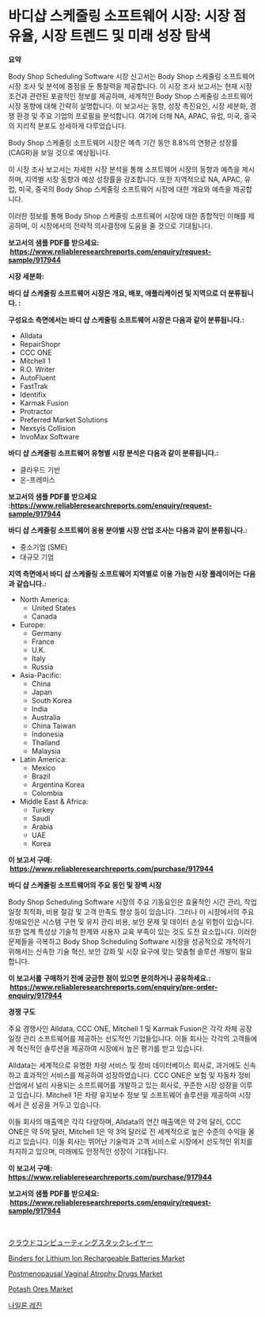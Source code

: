 <p><h1>바디샵 스케줄링 소프트웨어 시장: 시장 점유율, 시장 트렌드 및 미래 성장 탐색</h1></p><p><strong>요약</strong></p>
<p><p>Body Shop Scheduling Software 시장 신고서는 Body Shop 스케줄링 소프트웨어 시장 조사 및 분석에 중점을 둔 통찰력을 제공합니다. 이 시장 조사 보고서는 현재 시장 조건과 관련된 포괄적인 정보를 제공하며, 세계적인 Body Shop 스케줄링 소프트웨어 시장 동향에 대해 간략히 설명합니다. 이 보고서는 동향, 성장 촉진요인, 시장 세분화, 경쟁 환경 및 주요 기업의 프로필을 분석합니다. 여기에 더해 NA, APAC, 유럽, 미국, 중국의 지리적 분포도 상세하게 다루었습니다.</p><p>Body Shop 스케줄링 소프트웨어 시장은 예측 기간 동안 8.8%의 연평균 성장률(CAGR)을 보일 것으로 예상됩니다.</p><p>이 시장 조사 보고서는 자세한 시장 분석을 통해 소프트웨어 시장의 동향과 예측을 제시하며, 지역별 시장 동향과 예상 성장률을 강조합니다. 또한 지역적으로 NA, APAC, 유럽, 미국, 중국의 Body Shop 스케줄링 소프트웨어 시장에 대한 개요와 예측을 제공합니다.</p><p>이러한 정보를 통해 Body Shop 스케줄링 소프트웨어 시장에 대한 종합적인 이해를 제공하며, 이 시장에서의 전략적 의사결정에 도움을 줄 것으로 기대됩니다.</p></p>
<p><strong>보고서의 샘플 PDF를 받으세요: &nbsp;<a href="https://www.reliableresearchreports.com/enquiry/request-sample/917944">https://www.reliableresearchreports.com/enquiry/request-sample/917944</a></strong></p>
<p><strong>시장 세분화:</strong></p>
<p><strong> 바디 샵 스케줄링 소프트웨어 시장은 개요, 배포, 애플리케이션 및 지역으로 더 분류됩니다. :</strong></p>
<p><strong>구성요소 측면에서는 바디 샵 스케줄링 소프트웨어 시장은 다음과 같이 분류됩니다.:</strong></p>
<p><ul><li>Alldata</li><li>RepairShopr</li><li>CCC ONE</li><li>Mitchell 1</li><li>R.O. Writer</li><li>AutoFluent</li><li>FastTrak</li><li>Identifix</li><li>Karmak Fusion</li><li>Protractor</li><li>Preferred Market Solutions</li><li>Nexsyis Collision</li><li>InvoMax Software</li></ul></p>
<p><strong> 바디 샵 스케줄링 소프트웨어 유형별 시장 분석은 다음과 같이 분류됩니다.:</strong></p>
<p><ul><li>클라우드 기반</li><li>온-프레미스</li></ul></p>
<p><strong>보고서의 샘플 PDF를 받으세요 :<a href="https://www.reliableresearchreports.com/enquiry/request-sample/917944">https://www.reliableresearchreports.com/enquiry/request-sample/917944</a></strong></p>
<p><strong> 바디 샵 스케줄링 소프트웨어 응용 분야별 시장 산업 조사는 다음과 같이 분류됩니다.:</strong></p>
<p><ul><li>중소기업 (SME)</li><li>대규모 기업</li></ul></p>
<p><strong>지역 측면에서 바디 샵 스케줄링 소프트웨어 지역별로 이용 가능한 시장 플레이어는 다음과 같습니다.:</strong></p>
<p><ul>
    <li>
        North America:
        <ul>
            <li>United States</li>
            <li>Canada</li>
        </ul>
    </li>
    <li>
        Europe:
        <ul>
            <li>Germany</li>
            <li>France</li>
            <li>U.K.</li>
            <li>Italy</li>
            <li>Russia</li>
        </ul>
    </li>
    <li>
        Asia-Pacific:
        <ul>
            <li>China</li>
            <li>Japan</li>
            <li>South Korea</li>
            <li>India</li>
            <li>Australia</li>
            <li>China Taiwan</li>
            <li>Indonesia</li>
            <li>Thailand</li>
            <li>Malaysia</li>
        </ul>
    </li>
    <li>
        Latin America:
        <ul>
            <li>Mexico</li>
            <li>Brazil</li>
            <li>Argentina Korea</li>
            <li>Colombia</li>
        </ul>
    </li>
    <li>
        Middle East & Africa:
        <ul>
            <li>Turkey</li>
            <li>Saudi</li>
            <li>Arabia</li>
            <li>UAE</li>
            <li>Korea</li>
        </ul>
    </li>
    </ul></p>
<p><strong>이 보고서 구매: &nbsp;<a href="https://www.reliableresearchreports.com/purchase/917944">https://www.reliableresearchreports.com/purchase/917944</a></strong></p>
<p><strong>바디 샵 스케줄링 소프트웨어의 주요 동인 및 장벽 시장</strong></p>
<p><p>Body Shop Scheduling Software 시장의 주요 기동요인은 효율적인 시간 관리, 작업 일정 최적화, 비용 절감 및 고객 만족도 향상 등이 있습니다. 그러나 이 시장에서의 주요 장애요인은 시스템 구현 및 유지 관리 비용, 보안 문제 및 데이터 손실 위험이 있습니다. 또한 업계 특성상 기술적 한계와 사용자 교육 부족이 있는 것도 도전 요소입니다. 이러한 문제들을 극복하고 Body Shop Scheduling Software 시장을 성공적으로 개척하기 위해서는 신속한 기술 혁신, 보안 강화 및 시장 요구에 맞는 맞춤형 솔루션 개발이 필요합니다.</p></p>
<p><strong>이 보고서를 구매하기 전에 궁금한 점이 있으면 문의하거나 공유하세요.: &nbsp;<a href="https://www.reliableresearchreports.com/enquiry/pre-order-enquiry/917944">https://www.reliableresearchreports.com/enquiry/pre-order-enquiry/917944</a></strong></p>
<p><strong>경쟁 구도</strong></p>
<p><p>주요 경쟁사인 Alldata, CCC ONE, Mitchell 1 및 Karmak Fusion은 각각 차체 공장 일정 관리 소프트웨어를 제공하는 선도적인 기업들입니다. 이들 회사는 각각의 고객들에게 혁신적인 솔루션을 제공하여 시장에서 높은 평가를 받고 있습니다.</p><p>Alldata는 세계적으로 유명한 차량 서비스 및 정비 데이터베이스 회사로, 과거에도 신속하고 효과적인 서비스를 제공하여 성장하였습니다. CCC ONE은 보험 및 자동차 정비 산업에서 널리 사용되는 소프트웨어를 개발하고 있는 회사로, 꾸준한 시장 성장을 이루고 있습니다. Mitchell 1은 차량 유지보수 정보 및 소프트웨어 솔루션을 제공하여 시장에서 큰 성공을 거두고 있습니다.</p><p>이들 회사의 매출액은 각각 다양하며, Alldata의 연간 매출액은 약 2억 달러, CCC ONE은 약 5억 달러, Mitchell 1은 약 3억 달러로 전 세계적으로 높은 수준의 수익을 올리고 있습니다. 이들 회사는 뛰어난 기술력과 고객 서비스로 시장에서 선도적인 위치를 차지하고 있으며, 미래에도 안정적인 성장이 기대됩니다.</p></p>
<p><strong>이 보고서 구매: &nbsp; <a href="https://www.reliableresearchreports.com/purchase/917944">https://www.reliableresearchreports.com/purchase/917944</a></strong></p>
<p><strong>보고서의 샘플 PDF를 받으세요: &nbsp;<a href="https://www.reliableresearchreports.com/enquiry/request-sample/917944">https://www.reliableresearchreports.com/enquiry/request-sample/917944</a></strong><strong></strong></p>
<p>&nbsp;</p>
<p><p><a href="https://medium.com/@ufukkocak157/%E3%82%AF%E3%83%A9%E3%82%A6%E3%83%89%E3%82%B3%E3%83%B3%E3%83%94%E3%83%A5%E3%83%BC%E3%83%86%E3%82%A3%E3%83%B3%E3%82%B0%E3%82%B9%E3%82%BF%E3%83%83%E3%82%AF%E5%B1%A4%E3%81%AE%E5%B8%82%E5%A0%B4%E8%A6%8F%E6%A8%A1%E3%81%A8%E5%B8%82%E5%A0%B4%E3%83%88%E3%83%AC%E3%83%B3%E3%83%89-%E5%AE%8C%E5%85%A8%E3%81%AA%E6%A5%AD%E7%95%8C%E6%A6%82%E8%A6%81-2024%E5%B9%B4-2031%E5%B9%B4-35974490b222">クラウドコンピューティングスタックレイヤー</a></p><p><a href="https://noble-drawer-34c.notion.site/Binders-for-Lithium-Ion-Rechargeable-Batteries-Market-Furnish-Information-about-Market-Size-Market--ef66e940944f4ab9a75396928fdad241">Binders for Lithium Ion Rechargeable Batteries Market</a></p><p><a href="https://issuu.com/reportprime-2/docs/postmenopausal-vaginal-atrophy-drugs-market-size-2">Postmenopausal Vaginal Atrophy Drugs Market</a></p><p><a href="https://issuu.com/reportprime-2/docs/potash-ores-market-size-2030.pptx">Potash Ores Market</a></p><p><a href="https://medium.com/@hazelklievgspy6vdcsmu106w/%EB%82%B4%EC%9D%BC%EB%A1%A0-%EC%88%98%EC%A7%80-%EC%8B%9C%EC%9E%A5-%EA%B2%BD%EC%9F%81-%EB%B6%84%EC%84%9D-%EC%8B%9C%EC%9E%A5-%EB%8F%99%ED%96%A5-%EB%B0%8F-2031%EB%85%84%EA%B9%8C%EC%A7%80%EC%9D%98-%EC%98%88%EC%B8%A1-b8edc966dbe4">나일론 레진</a></p></p>